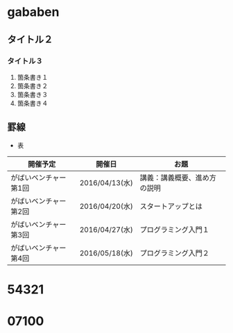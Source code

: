 # gababen
## タイトル２
### タイトル３

1. 箇条書き１
1. 箇条書き２
1. 箇条書き３
1. 箇条書き４

罫線
---

* 表

| 開催予定        | 開催日        | お題 |
|-----------------|---------------|------|
| がばいベンチャー第1回 | 2016/04/13(水) | 講義：講義概要、進め方の説明 |
| がばいベンチャー第2回 | 2016/04/20(水) | スタートアップとは |
| がばいベンチャー第3回 | 2016/04/27(水) | プログラミング入門１ |
| がばいベンチャー第4回 | 2016/05/18(水) | プログラミング入門２ |

# 54321
# 07100










